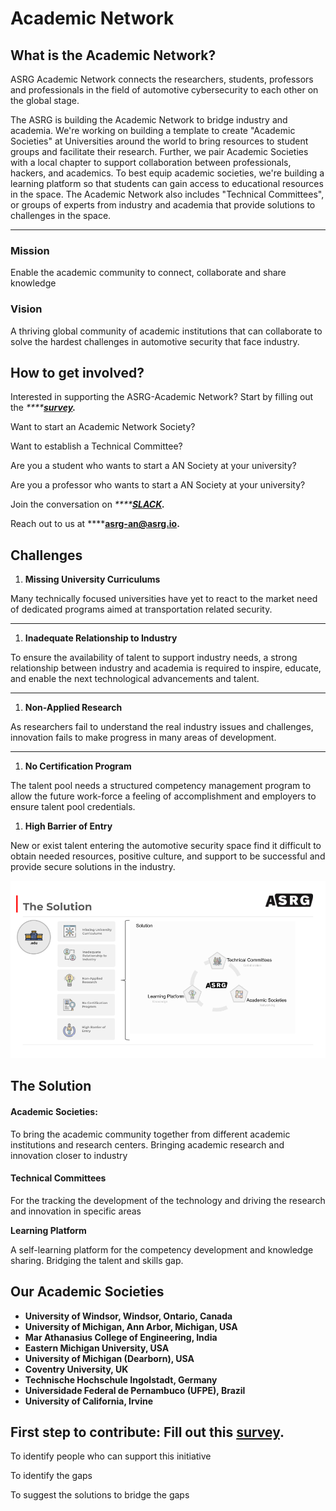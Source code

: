 # Academic Network

## What is the Academic Network?

ASRG Academic Network connects the researchers, students, professors and professionals in the field of automotive cybersecurity to each other on the global stage. 

The ASRG is building the Academic Network to bridge industry and academia. We're working on building a template to create "Academic Societies" at Universities around the world to bring resources to student groups and facilitate their research. Further, we pair Academic Societies with a local chapter to support collaboration between professionals, hackers, and academics. To best equip academic societies, we're building a learning platform so that students can gain access to educational resources in the space. The Academic Network also includes "Technical Committees", or groups of experts from industry and academia that provide solutions to challenges in the space.  
****

### **Mission**

Enable the academic community to connect, collaborate and share knowledge 

### **Vision**

A thriving global community of academic institutions that can collaborate to solve the hardest challenges in automotive security that face industry. 

## How to get involved?

Interested in supporting the ASRG-Academic Network? Start by filling out the _****_[_**survey**_](https://forms.gle/M5EJpasZGYNY6ffr6)_**.**_

Want to start an Academic Network Society? 

Want to establish a Technical Committee?  

Are you a student who wants to start a AN Society at your university? 

Are you a professor who wants to start a AN Society at your university?

Join the conversation on _****_[_**SLACK**_](https://join.slack.com/t/asrg/shared_invite/zt-82h4b369-Nmdx3VtWkL2ETfYLpjch9w)_**.**_

Reach out to us at ****[**asrg-an@asrg.io**](mailto:asrg-an@asrg.io)**.**

## **Challenges**

1. **Missing University Curriculums**

Many technically focused universities have yet to react to the market need of dedicated programs aimed at transportation related security.  
****

1. **Inadequate Relationship to Industry** 

To ensure the availability of talent to support industry needs, a strong relationship between industry and academia is required to inspire, educate, and enable the next technological advancements and talent.  
****

1. **Non-Applied Research**

As researchers fail to understand the real industry issues and challenges, innovation fails to make progress in many areas of development.  
****

1. **No Certification Program**

The talent pool needs a structured competency management program to allow the future work-force a feeling of accomplishment and employers to ensure talent pool credentials.

1. **High Barrier of Entry**

New or exist talent entering the automotive security space find it difficult to obtain needed resources, positive culture, and support to be successful and provide secure solutions in the industry.

![](../../.gitbook/assets/final-asrg-academic-network-.pptx-1-.png)

## **The Solution**

#### **Academic Societies:**

To bring the academic community together from different academic institutions and research centers. Bringing academic research and innovation closer to industry 

#### **Technical Committees**

For the tracking the development of the technology and driving the research and innovation in specific areas  


**Learning Platform**

A self-learning platform for the competency development and knowledge sharing. Bridging the talent and skills gap.

## **Our Academic Societies**

* **University of Windsor, Windsor, Ontario, Canada**
* **University of Michigan, Ann Arbor, Michigan, USA**
* **Mar Athanasius College of Engineering, India**
* **Eastern Michigan University, USA**
* **University of Michigan \(Dearborn\), USA**
* **Coventry University, UK**
* **Technische Hochschule Ingolstadt, Germany**
* **Universidade Federal de Pernambuco \(UFPE\), Brazil**
* **University of California, Irvine**

## First step to contribute: Fill out this [survey](https://forms.gle/M5EJpasZGYNY6ffr6).

To identify people who can support this initiative

To identify the gaps 

To suggest the solutions to bridge the gaps

